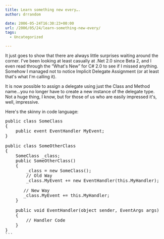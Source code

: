 ```yaml
---
title: Learn something new every….
author: drrandom

date: 2006-05-24T16:30:23+00:00
url: /2006/05/24/learn-something-new-every/
tags:
  - Uncategorized

---
```

It just goes to show that there are always little surprises waiting around the corner.  I've been looking at least casually at .Net 2.0 since Beta 2, and I even read through the &#8220;What's New&#8221; for C# 2.0 to see if I missed anything.  Somehow I managed not to notice Implicit Delegate Assignment (or at least that's what I'm calling it).

It is now possible to assign a delegate using just the Class and Method name...you no longer have to create a new instance of the delegate type.  Not a huge thing, I know, but for those of us who are easily impressed it's, well, impressive.

Here's the skinny in code language:

<pre class="brush: csharp">public class SomeClass
{
    public event EventHandler MyEvent;
}

public class SomeOtherClass
{
    SomeClass _class; 
    public SomeOtherClass()
    {
        _class = new SomeClass();   
        // Old Way
        _class.MyEvent += new EventHandler(this.MyHandler);
        
       // New Way
       _class.MyEvent += this.MyHandler;
    }

    public void EventHandler(object sender, EventArgs args)
    {
        // Handler Code
    }
}
```